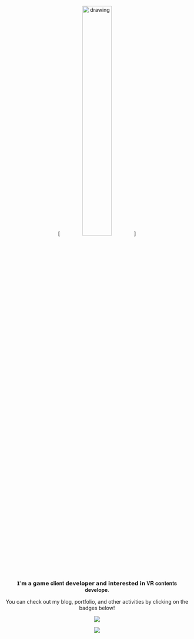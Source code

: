 <div align=center>

<!--
**dr7007/dr7007** is a ✨ _special_ ✨ repository because its `README.md` (this file) appears on your GitHub profile.

Here are some ideas to get you started:

- 🔭 I’m currently working on ...
- 🌱 I’m currently learning ...
- 👯 I’m looking to collaborate on ...
- 🤔 I’m looking for help with ...
- 💬 Ask me about ...
- 📫 How to reach me: ...
- 😄 Pronouns: ...
- ⚡ Fun fact: ...
-->
[<img src="https://github.com/user-attachments/assets/b3afa532-6b1c-4ed4-bdd4-1ce49e777311" alt="drawing" width="40%"/>]<br>
𝗜'𝗺 𝗮 𝗴𝗮𝗺𝗲 𝐜𝐥𝐢𝐞𝐧𝐭 𝗱𝗲𝘃𝗲𝗹𝗼𝗽𝗲𝗿 𝗮𝗻𝗱 𝗶𝗻𝘁𝗲𝗿𝗲𝘀𝘁𝗲𝗱 𝗶𝗻 𝐕𝐑 𝐜𝐨𝐧𝐭𝐞𝐧𝐭𝐬 𝐝𝐞𝐯𝐞𝐥𝐨𝐩𝐞.
<br>

You can check out my blog, portfolio, and other activities by clicking on the badges below!


[<img src="https://img.shields.io/badge/Portfolio-333333?style=for-the-badge&logo=notion&logoColor=white)"/>](https://www.notion.so/dr7007/1d0d4a0dbadd808cb69dc05a9f60cd47?pvs=4)


[<img src="https://img.shields.io/badge/Blog-03C75A?style=flat-square&logo=Naver&logoColor=white"/>](https://blog.naver.com/dr7007)

